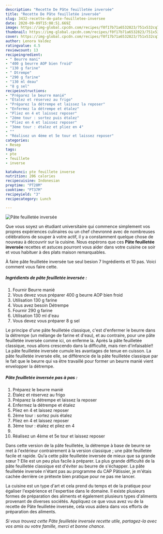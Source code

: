 ```yaml
---
description: "Recette De Pâte feuilletée inversée"
title: "Recette De Pâte feuilletée inversée"
slug: 3432-recette-de-pate-feuilletee-inversee
date: 2020-09-09T15:08:51.669Z
image: https://img-global.cpcdn.com/recipes/f0f17b71a6532823/751x532cq70/pate-feuilletee-inversee-photo-principale-de-la-recette.jpg
thumbnail: https://img-global.cpcdn.com/recipes/f0f17b71a6532823/751x532cq70/pate-feuilletee-inversee-photo-principale-de-la-recette.jpg
cover: https://img-global.cpcdn.com/recipes/f0f17b71a6532823/751x532cq70/pate-feuilletee-inversee-photo-principale-de-la-recette.jpg
author: Lenora Valdez
ratingvalue: 4.5
reviewcount: 13
recipeingredient:
- " Beurre mani"
- "400 g beurre AOP bien froid"
- "130 g farine"
- " Dtrempe"
- "290 g farine"
- "130 ml deau"
- "8 g sel"
recipeinstructions:
- "Préparez le beurre manié"
- "Étalez et réservez au frigo"
- "Préparez la détrempe et laissez la reposer"
- "Enfermez la détrempe et étalez"
- "Pliez en 4 et laissez reposer"
- "2ème tour : sortez puis étalez"
- "Pliez en 4 et laissez reposer"
- "3ème tour : étalez et pliez en 4"
- ""
- "Réalisez un 4ème et 5e tour et laissez reposer"
categories:
- Resep
tags:
- pte
- feuillete
- inverse

katakunci: pte feuillete inverse 
nutrition: 206 calories
recipecuisine: Indonesian
preptime: "PT20M"
cooktime: "PT37M"
recipeyield: "3"
recipecategory: Lunch

---
```



![Pâte feuilletée inversée](https://img-global.cpcdn.com/recipes/f0f17b71a6532823/751x532cq70/pate-feuilletee-inversee-photo-principale-de-la-recette.jpg)

Que vous soyez un étudiant universitaire qui commence simplement vos propres expériences culinaires ou un chef chevronné avec de nombreuses célébrations de souper à votre actif, il y a constamment quelque chose de nouveau à découvrir sur la cuisine. Nous espérons que ces <strong> Pâte feuilletée inversée </strong> recettes et astuces pourront vous aider dans votre cuisine ce soir et vous habituer à des plats maison remarquables.

<!--inarticleads1-->

À faire pâte feuilletée inversée tue seul besion 7 Ingrédients et 10 pas. Voici comment vous faire cette.

##### Ingrédients de pâte feuilletée inversée :

1. Fournir  Beurre manié
1. Vous devez vous préparer 400 g beurre AOP bien froid
1. Utilisation 130 g farine
1. Vous avez besoin  Détrempe
1. Fournir 290 g farine
1. Utilisation 130 ml d&#39;eau
1. Vous devez vous préparer 8 g sel


Le principe d&#39;une pâte feuilletée classique, c&#39;est d&#39;enfermer le beurre dans la détrempe (un mélange de farine et d&#39;eau), et au contraire, pour une pâte feuilletée inversée comme ici, on enferme la. Après la pâte feuilletée classique, nous allons crescendo dans la difficulté, mais rien d&#39;infaisable!! La pâte feuilletée inversée cumule les avantages de tenue en cuisson. La pâte feuilletée inversée elle, se différencie de la pâte feuilletée classique par le fait que le beurre qui va être travaillé pour former un beurre manié vient envelopper la détrempe. 

<!--inarticleads2-->

##### Pâte feuilletée inversée pas à pas :

1. Préparez le beurre manié
1. Étalez et réservez au frigo
1. Préparez la détrempe et laissez la reposer
1. Enfermez la détrempe et étalez
1. Pliez en 4 et laissez reposer
1. 2ème tour : sortez puis étalez
1. Pliez en 4 et laissez reposer
1. 3ème tour : étalez et pliez en 4
1. 
1. Réalisez un 4ème et 5e tour et laissez reposer


Dans cette version de la pâte feuilletée, la détrempe à base de beurre se met à l&#39;extérieur contrairement à la version classique ; une pâte feuilletée facile et rapide. Qu&#39;a cette pâte feuilletée inversée de mieux que sa grande sœur ? Elle est un peu plus facile à préparer. La plus grande difficulté de la pâte feuilletée classique est d&#39;éviter au beurre de s&#39;échapper. La pâte feuilletée inversée n&#39;étant pas au programme du CAP Pâtissier, je m&#39;étais cachée derrière ce prétexte bien pratique pour ne pas me lancer. 

<!--inarticleads1-->

<p>
La cuisine est un type d'art et cela prend du temps et de la pratique pour égaliser l'expérience et l'expertise dans le domaine. Il existe plusieurs formes de préparation des aliments et également plusieurs types d'aliments provenant de diverses sociétés. Appliquez ce que vous avez vu de la recette de Pâte feuilletée inversée, cela vous aidera dans vos efforts de préparation des aliments.
</p>

<p>
<i>Si vous trouvez cette Pâte feuilletée inversée recette utile, partagez-la avec vos amis ou votre famille, merci et bonne chance.</i>
</p>
